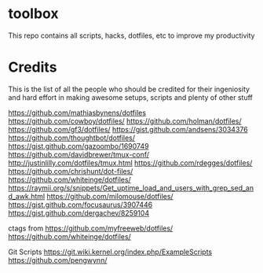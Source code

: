 toolbox
=======

This repo contains all scripts, hacks, dotfiles, etc to improve my productivity

Credits
=======
This is the list of all the people who should be credited
for their ingeniosity and hard effort in making awesome setups, scripts and plenty of other stuff

https://github.com/mathiasbynens/dotfiles
https://github.com/cowboy/dotfiles/
https://github.com/holman/dotfiles/
https://github.com/gf3/dotfiles/
https://gist.github.com/andsens/3034376
https://github.com/thoughtbot/dotfiles/
https://gist.github.com/gazoombo/1690749
https://github.com/davidbrewer/tmux-conf/
http://justinlilly.com/dotfiles/tmux.html
https://github.com/rdegges/dotfiles/
https://github.com/chrishunt/dot-files/
https://github.com/whiteinge/dotfiles/
https://raymii.org/s/snippets/Get_uptime_load_and_users_with_grep_sed_and_awk.html
https://github.com/milomouse/dotfiles/
https://gist.github.com/focusaurus/3907446
https://gist.github.com/dergachev/8259104

ctags from
https://github.com/myfreeweb/dotfiles/
https://github.com/whiteinge/dotfiles/

Git Scripts
https://git.wiki.kernel.org/index.php/ExampleScripts
https://github.com/pengwynn/